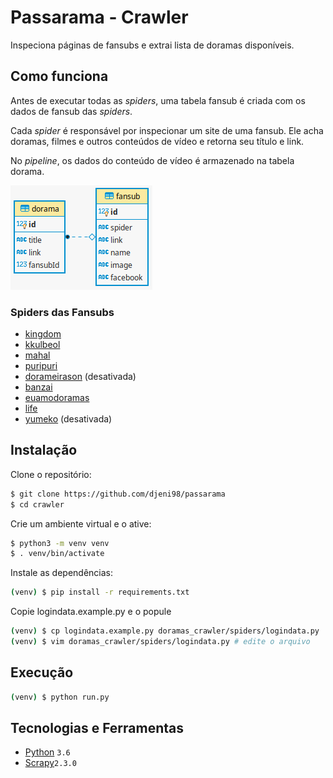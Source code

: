 # Passarama - Crawler

Inspeciona páginas de fansubs e extrai lista de doramas disponíveis.

## Como funciona

Antes de executar todas as _spiders_, uma tabela fansub é criada com os dados
de fansub das _spiders_.

Cada _spider_ é responsável por inspecionar um site de uma fansub.
Ele acha doramas, filmes e outros conteúdos de vídeo e retorna seu título e link.

No _pipeline_, os dados do conteúdo de vídeo é armazenado na tabela dorama.

![ER Diagram](ER.png)

### Spiders das Fansubs

* [kingdom](doramas_crawler/spiders/kingdom.py)
* [kkulbeol](doramas_crawler/spiders/kkulbeol.py)
* [mahal](doramas_crawler/spiders/mahal.py)
* [puripuri](doramas_crawler/spiders/puripuri.py)
* [dorameirason](doramas_crawler/spiders/dorameirason.py) (desativada)
* [banzai](doramas_crawler/spiders/banzai.py)
* [euamodoramas](doramas_crawler/spiders/euamodoramas.py)
* [life](doramas_crawler/spiders/life.py)
* [yumeko](doramas_crawler/spiders/yumeko.py) (desativada)

## Instalação

Clone o repositório:
```sh
$ git clone https://github.com/djeni98/passarama
$ cd crawler
```

Crie um ambiente virtual e o ative:
```sh
$ python3 -m venv venv
$ . venv/bin/activate
```

Instale as dependências:
```sh
(venv) $ pip install -r requirements.txt
```

Copie logindata.example.py e o popule
```sh
(venv) $ cp logindata.example.py doramas_crawler/spiders/logindata.py
(venv) $ vim doramas_crawler/spiders/logindata.py # edite o arquivo
```

## Execução

```sh
(venv) $ python run.py
```

## Tecnologias e Ferramentas

* [Python](https://www.python.org/) ```3.6```
* [Scrapy](https://docs.scrapy.org/en/2.3/)```2.3.0```

